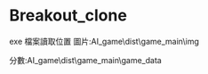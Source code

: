 ﻿# Breakout_clone

exe 檔案讀取位置
圖片:AI_game\dist\game_main\img

分數:AI_game\dist\game_main\game_data




 

